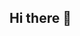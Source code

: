 ## Hi there 👋

<!--

**Here are some ideas to get you started:**

🙋‍♀️ Is a group of young business analysts and software engineers, solving the Tanzanian market problems that have been excluding most Africans from economic activities. We are creating inclusive solutions that enable all to gain financial benefits that will allow them to run their lives and improve their lives.
⚙️  Use discussions to communicate how we can improve our products once they are rolled out to the public, we will appreciate that.
👩‍💻 Use FAQ and API documentation on our upcoming website for docs and resources
🍿 Fun fact is we have non of the above but we will build them one by one
-->
